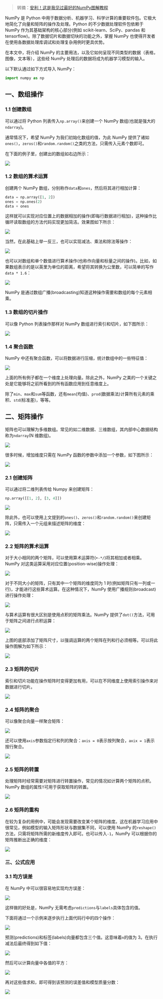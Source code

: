 > 转摘：[安利！这是我见过最好的NumPy图解教程](https://mp.weixin.qq.com/s/y0Em7LAIg6ZcL3oyTVwZ8g)

NumPy 是 Python 中用于数据分析、机器学习、科学计算的重要软件包。它极大地简化了向量和矩阵的操作及处理。Python 的不少数据处理软件包依赖于 NumPy 作为其基础架构的核心部分(例如 scikit-learn、SciPy、pandas 和 tensorflow)。除了数据切片和数据切块的功能之外，掌握 NumPy 也使得开发者在使用各数据处理库调试和处理复杂用例时更具优势。

在本文中，将介绍 NumPy 的主要用法，以及它如何呈现不同类型的数据（表格，图像，文本等），这些经 NumPy 处理后的数据将成为机器学习模型的输入。

以下默认通过如下方式导入 NumPy：

```Python
import numpy as np
```

## 一、数组操作

### 1.1 创建数组

可以通过将 Python 列表传入`np.array()`来创建一个 NumPy 数组(也就是强大的`ndarray`)。

通常情况下，希望 NumPy 为我们初始化数组的值，为此 NumPy 提供了诸如`ones()`，`zeros()`和`random.random()`之类的方法，只需传入元素个数即可。

在下面的例子里，创建出的数组如右边所示：

![](http://cnd.qiniu.lin07ux.cn/markdown/1563198098169.png)

### 1.2 数组的算术运算

创建两个 NumPy 数组，分别称作`data`和`ones`，然后将其进行相加计算：

```Python
data = np.array([1, 2])
ones = np.ones(2)
data + ones
```

这样就可以实现对应位置上的数据相加的操作(即每行数据进行相加)，这种操作比循环读取数组的方法代码实现更加简洁。效果图如下所示：

![](http://cnd.qiniu.lin07ux.cn/markdown/1563198240769.png)

当然，在此基础上举一反三，也可以实现减法、乘法和除法等操作：

![](http://cnd.qiniu.lin07ux.cn/markdown/1563198274106.png)

也可以对数组和单个数值进行算术操作(也称作向量和标量之间的操作)。比如，如果数组表示的是以英里为单位的距离，希望将其转换为公里数，可以简单的写作`data * 1.6`：

![](http://cnd.qiniu.lin07ux.cn/markdown/1563198340217.png)

NumPy 是通过数组广播(broadcasting)知道这种操作需要和数组的每个元素相乘。

### 1.3 数组的切片操作

可以像 Python 列表操作那样对 NumPy 数组进行索引和切片，如下图所示：

![](http://cnd.qiniu.lin07ux.cn/markdown/1563198402864.png)

### 1.4 聚合函数

NumPy 中还有聚合函数，可以将数据进行压缩，统计数组中的一些特征值：

![](http://cnd.qiniu.lin07ux.cn/markdown/1563198461974.png)

上面的所有例子都在一个维度上处理向量。除此之外，NumPy 之美的一个关键之处是它能够将之前所看到的所有函数应用到任意维度上。

除了`min`、`max`和`sum`等函数，还有`mean`(均值)、`prod`(数据乘法)计算所有元素的乘积、`std`(标准差)，等等。

## 二、矩阵操作

矩阵也可以理解为多维数组。常见的如二维数据、三维数组，其内部中心数据结构称为`ndarray`(N 维数组)。

![](http://cnd.qiniu.lin07ux.cn/markdown/1563200738122.png)

很多时候，增加维度只需在 NumPy 函数的参数中添加一个参数，如下图所示：

![](http://cnd.qiniu.lin07ux.cn/markdown/1563200768078.png)

### 2.1 创建矩阵

可以通过将二维列表传给 Numpy 来创建矩阵：

```Python
np.array([[1, 2], [3, 4]])
```

![](http://cnd.qiniu.lin07ux.cn/markdown/1563198584480.png)

除此外，也可以使用上文提到的`ones()`、`zeros()`和`random.random()`来创建矩阵，只需传入一个元组来描述矩阵的维度：

![](http://cnd.qiniu.lin07ux.cn/markdown/1563198612157.png)

### 2.2 矩阵的算术运算

对于大小相同的两个矩阵，可以使用算术运算符(`+-*/`)将其相加或者相乘。NumPy 对这类运算采用对应位置(position-wise)操作处理：

![](http://cnd.qiniu.lin07ux.cn/markdown/1563198681517.png)

对于不同大小的矩阵，只有其中一个矩阵的维度同为 1 时(例如矩阵只有一列或一行)，才能进行这些算术运算。在这种情况下，NumPy 使用广播规则(broadcast)进行操作处理：

![](http://cnd.qiniu.lin07ux.cn/markdown/1563198756271.png)

与算术运算有很大区别是使用点积的矩阵乘法。NumPy 提供了`dot()`方法，可用于矩阵之间进行点积运算：

![](http://cnd.qiniu.lin07ux.cn/markdown/1563198782481.png)

上图的底部添加了矩阵尺寸，以强调运算的两个矩阵在列和行必须相等。可以将此操作图解为如下所示：

![](http://cnd.qiniu.lin07ux.cn/markdown/1563198850905.png)

### 2.3 矩阵的切片

索引和切片功能在操作矩阵时变得更加有用，可以在不同维度上使用索引操作来对数据进行切片。

![](http://cnd.qiniu.lin07ux.cn/markdown/1563200468814.png)

### 2.4 矩阵的聚合

可以像聚合向量一样聚合矩阵：

![](http://cnd.qiniu.lin07ux.cn/markdown/1563200488948.png)

还可以使用`axis`参数指定行和列的聚合：`axis = 0`表示按列聚合，`axix = 1`表示按行聚合。

![](http://cnd.qiniu.lin07ux.cn/markdown/1563200545405.png)

### 2.5 矩阵的转置

处理矩阵时经常需要对矩阵进行转置操作，常见的情况如计算两个矩阵的点积。NumPy 数组的属性`T`可用于获取矩阵的转置。

![](http://cnd.qiniu.lin07ux.cn/markdown/1563200614853.png)

### 2.6 矩阵的重构

在较为复杂的用例中，可能会发现需要改变某个矩阵的维度。这在机器学习应用中很常见，例如模型的输入矩阵形状与数据集不同，可以使用 NumPy 的`reshape()`方法，只需将矩阵所需的新维度传入即可。也可以传入`-1`，NumPy 可以根据你的矩阵推断出正确的维度：

![](http://cnd.qiniu.lin07ux.cn/markdown/1563200656681.png)

### 三、公式应用

### 3.1 均方误差

在 NumPy 中可以很容易地实现均方误差：

![](http://cnd.qiniu.lin07ux.cn/markdown/1563200824322.png)

这样做的好处是，NumPy 无需考虑`predictions`与`labels`具体包含的值。

下面将通过一个示例来逐步执行上面代码行中的四个操作：

![](http://cnd.qiniu.lin07ux.cn/markdown/1563200860085.png)

预测(predictions)和标签(labels)向量都包含三个值。这意味着`n`的值为 3。在执行减法后最终得到如下值：

![](http://cnd.qiniu.lin07ux.cn/markdown/1563200897624.png)

然后可以计算向量中各值的平方：

![](http://cnd.qiniu.lin07ux.cn/markdown/1563200946316.png)

再对这些值求和，即可得到该预测的误差值和模型质量分数：

![](http://cnd.qiniu.lin07ux.cn/markdown/1563200965908.png)

